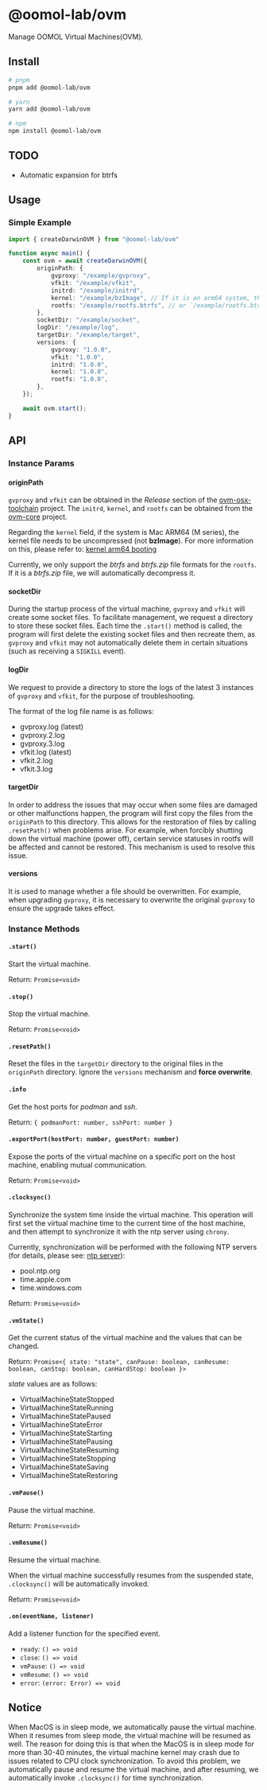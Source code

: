 # @oomol-lab/ovm

Manage OOMOL Virtual Machines(OVM).

## Install

```bash
# pnpm
pnpm add @oomol-lab/ovm

# yarn
yarn add @oomol-lab/ovm

# npm
npm install @oomol-lab/ovm
```

## TODO

* Automatic expansion for btrfs

## Usage

### Simple Example

```typescript
import { createDarwinOVM } from "@oomol-lab/ovm"

function async main() {
    const ovm = await createDarwinOVM({
        originPath: {
            gvproxy: "/example/gvproxy",
            vfkit: "/example/vfkit",
            initrd: "/example/initrd",
            kernel: "/example/bzImage", // If it is an arm64 system, then it is `Image`.
            rootfs: "/example/rootfs.btrfs", // or `/example/rootfs.btrfs.zip`
        },
        socketDir: "/example/socket",
        logDir: "/example/log",
        targetDir: "/example/target",
        versions: {
            gvproxy: "1.0.0",
            vfkit: "1.0.0",
            initrd: "1.0.0",
            kernel: "1.0.0",
            rootfs: "1.0.0",
        },
    });

    await ovm.start();
}
```

## API

### Instance Params

#### originPath

`gvproxy` and `vfkit` can be obtained in the *Release* section of the [ovm-osx-toolchain] project. The `initrd`, `kernel`, and `rootfs` can be obtained from the [ovm-core] project.

Regarding the `kernel` field, if the system is Mac ARM64 (M series), the kernel file needs to be uncompressed (not **bzImage**). For more information on this, please refer to: [kernel arm64 booting]

Currently, we only support the *btrfs* and *btrfs.zip* file formats for the `rootfs`. If it is a *btrfs.zip* file, we will automatically decompress it.

#### socketDir

During the startup process of the virtual machine, `gvproxy` and `vfkit` will create some socket files. To facilitate management, we request a directory to store these socket files. Each time the `.start()` method is called, the program will first delete the existing socket files and then recreate them, as `gvproxy` and `vfkit` may not automatically delete them in certain situations (such as receiving a `SIGKILL` event).

#### logDir

We request to provide a directory to store the logs of the latest 3 instances of `gvproxy` and `vfkit`, for the purpose of troubleshooting.

The format of the log file name is as follows:

* gvproxy.log (latest)
* gvproxy.2.log
* gvproxy.3.log
* vfkit.log (latest)
* vfkit.2.log
* vfkit.3.log

#### targetDir

In order to address the issues that may occur when some files are damaged or other malfunctions happen, the program will first copy the files from the `originPath` to this directory. This allows for the restoration of files by calling `.resetPath()` when problems arise. For example, when forcibly shutting down the virtual machine (power off), certain service statuses in rootfs will be affected and cannot be restored. This mechanism is used to resolve this issue.

#### versions

It is used to manage whether a file should be overwritten. For example, when upgrading `gvproxy`, it is necessary to overwrite the original `gvproxy` to ensure the upgrade takes effect.

### Instance Methods

#### `.start()`

Start the virtual machine.

Return: `Promise<void>`

#### `.stop()`

Stop the virtual machine.

Return: `Promise<void>`

#### `.resetPath()`

Reset the files in the `targetDir` directory to the original files in the `originPath` directory. Ignore the `versions` mechanism and **force overwrite**.

#### `.info`

Get the host ports for *podman* and *ssh*.

Return: `{ podmanPort: number, sshPort: number }`

#### `.exportPort(hostPort: number, guestPort: number)`

Expose the ports of the virtual machine on a specific port on the host machine, enabling mutual communication.

Return: `Promise<void>`

#### `.clocksync()`

Synchronize the system time inside the virtual machine. This operation will first set the virtual machine time to the current time of the host machine, and then attempt to synchronize it with the ntp server using `chrony`.

Currently, synchronization will be performed with the following NTP servers (for details, please see: [ntp server]):

* pool.ntp.org
* time.apple.com
* time.windows.com

Return: `Promise<void>`

#### `.vmState()`

Get the current status of the virtual machine and the values that can be changed.

Return: `Promise<{ state: "state", canPause: boolean, canResume: boolean, canStop: boolean, canHardStop: boolean }>`

*state* values are as follows:

* VirtualMachineStateStopped
* VirtualMachineStateRunning
* VirtualMachineStatePaused
* VirtualMachineStateError
* VirtualMachineStateStarting
* VirtualMachineStatePausing
* VirtualMachineStateResuming
* VirtualMachineStateStopping
* VirtualMachineStateSaving
* VirtualMachineStateRestoring

#### `.vmPause()`

Pause the virtual machine.

Return: `Promise<void>`

#### `.vmResume()`

Resume the virtual machine.

When the virtual machine successfully resumes from the suspended state, `.clocksync()` will be automatically invoked.

Return: `Promise<void>`

#### `.on(eventName, listener)`

Add a listener function for the specified event.

* `ready`: `() => void`
* `close`: `() => void`
* `vmPause`: `() => void`
* `vmResume`: `() => void`
* `error`: `(error: Error) => void`

## Notice

When MacOS is in sleep mode, we automatically pause the virtual machine. When it resumes from sleep mode, the virtual machine will be resumed as well. The reason for doing this is that when the MacOS is in sleep mode for more than 30-40 minutes, the virtual machine kernel may crash due to issues related to CPU clock synchronization. To avoid this problem, we automatically pause and resume the virtual machine, and after resuming, we automatically invoke `.clocksync()` for time synchronization.

[ovm-osx-toolchain]: https://github.com/oomol-lab/ovm-osx-toolchain
[ovm-core]: https://github.com/oomol-lab/ovm-core
[kernel arm64 booting]: https://www.kernel.org/doc/Documentation/arm64/booting.txt
[ntp server]: https://github.com/oomol-lab/ovm-core/blob/338c767339467724573654166131236bbb65fa6e/patches/rootfs/refactor_package_add_chrony_conf_in_chrony.patch#L14-L16
